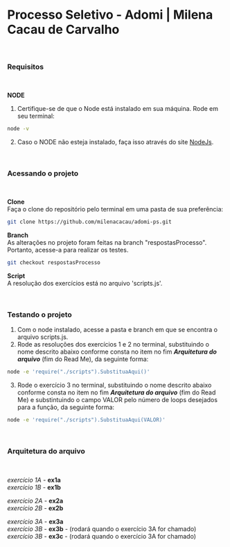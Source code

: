 # Processo Seletivo - Adomi | Milena Cacau de Carvalho

<br>

### Requisitos
<br>

**NODE**

1. Certifique-se de que o Node está instalado em sua máquina. Rode em seu terminal:

```sh
node -v
```

2. Caso o NODE não esteja instalado, faça isso através do site [NodeJs](https://nodejs.org/en/download/).

<br>

### Acessando o projeto
<br>

**Clone**
<br>
Faça o clone do repositório pelo terminal em uma pasta de sua preferência:
```sh
git clone https://github.com/milenacacau/adomi-ps.git
```

**Branch**
<br>
As alterações no projeto foram feitas na branch "respostasProcesso". Portanto, acesse-a para realizar os testes.
```sh
git checkout respostasProcesso
```

**Script**
<br>
A resolução dos exercícios está no arquivo 'scripts.js'.

<br>


### Testando o projeto
1. Com o node instalado, acesse a pasta e branch em que se encontra o arquivo scripts.js.
2.  Rode as resoluções dos exercícios 1 e 2 no terminal, substituindo o nome descrito abaixo conforme consta no item no fim ***Arquitetura do arquivo*** (fim do Read Me), da seguinte forma:
```sh
node -e 'require("./scripts").SubstituaAqui()'
```
3. Rode o exercício 3 no terminal, substituindo o nome descrito abaixo conforme consta no item no fim ***Arquitetura do arquivo*** (fim do Read Me) e substintuindo o campo VALOR pelo número de loops desejados para a função, da seguinte forma:
```sh
node -e 'require("./scripts").SubstituaAqui(VALOR)'
```
<br>

### Arquitetura do arquivo
<br>

*exercício 1A* - **ex1a** <br>
*exercício 1B* - **ex1b** <br>

*exercício 2A* - **ex2a**<br>
*exercício 2B* - **ex2b**<br>

*exercício 3A* - **ex3a**<br>
*exercício 3B* - **ex3b** - (rodará quando o exercício 3A for chamado)<br>
*exercício 3B* - **ex3c** - (rodará quando o exercício 3A for chamado)<br>
